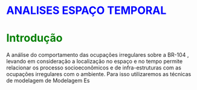 # <font color='blue'>ANALISES ESPAÇO TEMPORAL</font>

# <font color='Green'> Introdução</font>

A análise do comportamento das  ocupações irregulares sobre a BR-104 , levando em consideração a localização no espaço e no tempo permite relacionar os processo  socioeconômicos e de infra-estruturas com as ocupações irregulares com o ambiente.
	Para isso utilizaremos as técnicas de modelagem de Modelagem Es



<!--stackedit_data:
eyJoaXN0b3J5IjpbLTU1NzkyNDk1MSwxMTMxNTU5NTAxLC0yMT
IxMjkwNzkyXX0=
-->